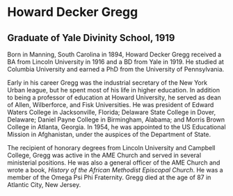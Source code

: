 # Howard Decker Gregg
## Graduate of Yale Divinity School, 1919
Born in Manning, South Carolina in 1894, Howard Decker Gregg received a BA from Lincoln University in 1916 and a BD from Yale in 1919. He studied at Columbia University and earned a PhD from the University of Pennsylvania.

Early in his career Gregg was the industrial secretary of the New York Urban league, but he spent most of his life in higher education. In addition to being a professor of education at Howard University, he served as dean of Allen, Wilberforce, and Fisk Universities. He was president of Edward Waters College in Jacksonville, Florida; Delaware State College in Dover, Delaware; Daniel Payne College in Birmingham, Alabama; and Morris Brown College in Atlanta, Georgia. In 1954, he was appointed to the US Educational Mission in Afghanistan, under the auspices of the Department of State.

The recipient of honorary degrees from Lincoln University and Campbell College, Gregg was active in the AME Church and served in several ministerial positions. He was also a general officer of the AME Church and wrote a book, *History of the African Methodist Episcopal Church*. He was a member of the Omega Psi Phi Fraternity. Gregg died at the age of 87 in Atlantic City, New Jersey.
